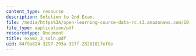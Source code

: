 ```yaml
---
content_type: resource
description: Solution to 2nd Exam.
file: /media/https%3A/open-learning-course-data-rc.s3.amazonaws.com/10-40-chemical-engineering-thermodynamics-fall-2003/84f9a8243297293a32ff2828101fef8e_exam2_3_soln.pdf
file_type: application/pdf
resourcetype: Document
title: exam2_3_soln.pdf
uid: 84f9a824-3297-293a-32ff-2828101fef8e
---
```

